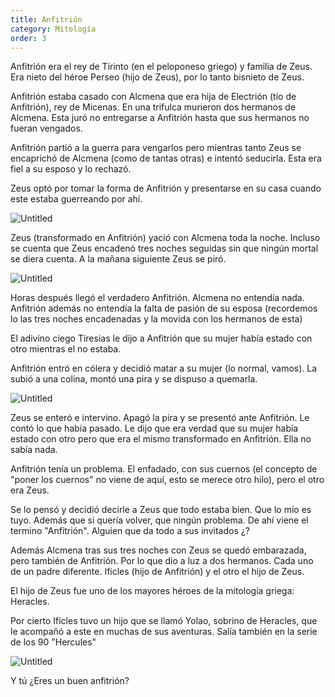 ```yaml
---
title: Anfitrión
category: Mitología
order: 3
---
```


Anfitrión era el rey de Tirinto (en el peloponeso griego) y familia de Zeus. Era nieto del héroe Perseo (hijo de Zeus), por lo tanto bisnieto de Zeus.

Anfitrión estaba casado con Alcmena que era hija de Electrión (tío de Anfitrión), rey de Micenas. En una trifulca murieron dos hermanos de Alcmena. Esta juró no entregarse a Anfitrión hasta que sus hermanos no fueran vengados. 

Anfitrión partió a la guerra para vengarlos pero mientras tanto Zeus se encaprichó de Alcmena (como de tantas otras) e intentó seducirla. Esta era fiel a su esposo y lo rechazó.

Zeus optó por tomar la forma de Anfitrión y presentarse en su casa cuando este estaba guerreando por ahí.

![Untitled]({{site.baseurl}}/images/Anfitrio%CC%81n%20550d35647d7e4d3f81412dd17052b367/Alcmena-G_20Romano-1525-Hermitage_jpg__1600770_.png)

Zeus (transformado en Anfitrión) yació con Alcmena toda la noche. Incluso se cuenta que Zeus encadenó tres noches seguidas sin que ningún mortal se diera cuenta. A la mañana siguiente Zeus se piró.

![Untitled]({{site.baseurl}}/images/Anfitrio%CC%81n%20550d35647d7e4d3f81412dd17052b367/Alcmena-Anfitri_C3_B3n_20Y_20ejecito-Ares_20Anubis_20anuncia_20a_20alcmena_20el_20nacimiento_20de_20H_C3_A9rcules-Alcmena_20y_20Zeus_20y_20nacim_20H_C3_A9rcules-Comedias_20de_20Plauto-1405-LATIN_207890-BnF_jpg__662512_.png)

Horas después llegó el verdadero Anfitrión. Alcmena no entendía nada. Anfitrión además no entendía la falta de pasión de su esposa (recordemos lo las tres noches encadenadas y la movida con los hermanos de esta)

El adivino ciego Tiresias le dijo a Anfitrión que su mujer había estado con otro mientras el no estaba. 

Anfitrión entró en cólera y decidió matar a su mujer (lo normal, vamos). La subió a una colina, montó una pira y se dispuso a quemarla.

![Untitled]({{site.baseurl}}/images/Anfitrio%CC%81n%20550d35647d7e4d3f81412dd17052b367/Alcmene-Cr_C3_A1tera-Paestum-360_20aC-Python_20pintor-M_20Brit_C3_A1nico_jpg__750883_.png)

Zeus se enteró e intervino. Apagó la pira y se presentó ante Anfitrión. Le contó lo que había pasado. Le dijo que era verdad que su mujer había estado con otro pero que era el mismo transformado en Anfitrión. Ella no sabía nada.

Anfitrión tenía un problema. El enfadado, con sus cuernos (el concepto de "poner los cuernos" no viene de aquí, esto se merece otro hilo), pero el otro era Zeus.

Se lo pensó y decidió decirle a Zeus que todo estaba bien. Que lo mío es tuyo. Además que si quería volver, que ningún problema. De ahí viene el termino "Anfitrión". Alguien que da todo a sus invitados ¿?

Además Alcmena tras sus tres noches con Zeus se quedó embarazada, pero también de Anfitrión. Por lo que dio a luz a dos hermanos. Cada uno de un padre diferente. Ificles (hijo de Anfitrión) y el otro el hijo de Zeus. 

El hijo de Zeus fue uno de los mayores héroes de la mitología griega: Heracles.

Por cierto Ificles tuvo un hijo que se llamó Yolao, sobrino de Heracles, que le acompañó a este en muchas de sus aventuras. Salía también en la serie de los 90 "Hercules"

![Untitled]({{site.baseurl}}/images/Anfitrio%CC%81n%20550d35647d7e4d3f81412dd17052b367/serie_hercules_-_Busqueda_de_Google.png)

Y tú ¿Eres un buen anfitrión?
